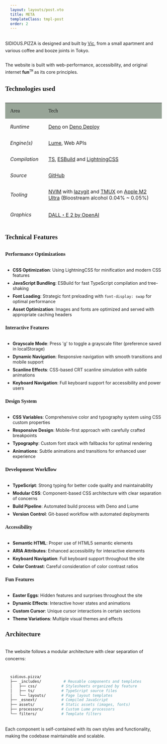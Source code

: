 ```yaml
---
layout: layouts/post.vto
title: META
templateClass: tmpl-post
order: 2
---
```


<style>
table, h2, p {
  align-self: baseline;
}

thead {
  font-family: var(--font-family-tertiary);
  color: var(--venom);
}

h1, h2, h3, h4, h5, h6 {
  font-family: 'Mondwest', serif;
  margin-bottom: 2rem;
  color: var(--color-main);
  text-shadow: 0 0 12px rgba(var(--color-main-rgb), 0.7);
}

p {
  margin-bottom: 1.5rem;
  line-height: 1.6;
}

ul, ol {
  margin-bottom: 1.5rem;
  padding-left: 1.5rem;
}

li {
  margin-bottom: 0.5rem;
}

pre {
  margin: 2rem 0;
  padding: 1rem;
  background: rgba(0, 34, 0, 0.4);
  border-radius: 8px;
  overflow-x: auto;
}

table {
  margin: 2rem 0;
  width: 100%;
  border-collapse: separate;
  border-spacing: 0;
}

table td, table th {
  padding: 1rem;
  border-bottom: 1px solid rgba(var(--color-main-rgb), 0.2);
}

table tr:last-child td {
  border-bottom: none;
}

table th {
  text-align: left;
  font-weight: normal;
  color: var(--color-main);
  text-shadow: 0 0 12px rgba(var(--color-main-rgb), 0.7);
  background: rgba(0, 34, 0, 0.4);
  font-family: 'Mondwest', serif;
}

table th:first-child {
  text-align: left;
}

table th:last-child {
  text-align: left;
}
</style>

<span style="font-family: var(--font-family-title);color:var(--venom)">SIDIOUS.PIZZA</span> is designed and built by [Vic](/vic), from a small apartment and various coffee and booze joints in Tokyo.

The website is built with web-performance, accessibility, and original internet **fun**<sup>`TM`</sup> as its core principles.

## Technologies used

| Area | Tech |
|------|------|
| _Runtime_     | [Deno](https://deno.com/) on [Deno Deploy](https://deno.com/deploy) |
| _Engine(s)_   | [Lume](https://lume.land/), Web APIs |
| _Compilation_ | [TS](https://www.typescriptlang.org/), [ESBuild](https://esbuild.github.io/) and [LightningCSS](https://lightningcss.dev/) |
| _Source_      | [GitHub](https://github.com/sidiousvic/sidious.pizza) |
| _Tooling_     | [NVIM](https://neovim.io/) with [lazygit](https://github.com/jesseduffield/lazygit) and [TMUX](https://github.com/tmux/tmux/wiki) on [Apple M2 Ultra](https://www.apple.com/jp/newsroom/2023/06/apple-introduces-m2-ultra/) (Bloostream alcohol 0.04% ~ 0.05%) |
| _Graphics_    | [DALL・E 2 by OpenAI](https://openai.com/dall-e-2) |

## Technical Features

### Performance Optimizations
- **CSS Optimization**: Using LightningCSS for minification and modern CSS features
- **JavaScript Bundling**: ESBuild for fast TypeScript compilation and tree-shaking
- **Font Loading**: Strategic font preloading with `font-display: swap` for optimal performance
- **Asset Optimization**: Images and fonts are optimized and served with appropriate caching headers

### Interactive Features
- **Grayscale Mode**: Press 'g' to toggle a grayscale filter (preference saved in localStorage)
- **Dynamic Navigation**: Responsive navigation with smooth transitions and mobile support
- **Scanline Effects**: CSS-based CRT scanline simulation with subtle animations
- **Keyboard Navigation**: Full keyboard support for accessibility and power users

### Design System
- **CSS Variables**: Comprehensive color and typography system using CSS custom properties
- **Responsive Design**: Mobile-first approach with carefully crafted breakpoints
- **Typography**: Custom font stack with fallbacks for optimal rendering
- **Animations**: Subtle animations and transitions for enhanced user experience

### Development Workflow
- **TypeScript**: Strong typing for better code quality and maintainability
- **Modular CSS**: Component-based CSS architecture with clear separation of concerns
- **Build Pipeline**: Automated build process with Deno and Lume
- **Version Control**: Git-based workflow with automated deployments

### Accessibility
- **Semantic HTML**: Proper use of HTML5 semantic elements
- **ARIA Attributes**: Enhanced accessibility for interactive elements
- **Keyboard Navigation**: Full keyboard support throughout the site
- **Color Contrast**: Careful consideration of color contrast ratios

### Fun Features
- **Easter Eggs**: Hidden features and surprises throughout the site
- **Dynamic Effects**: Interactive hover states and animations
- **Custom Cursor**: Unique cursor interactions in certain sections
- **Theme Variations**: Multiple visual themes and effects

## Architecture

The website follows a modular architecture with clear separation of concerns:

```bash
sidious.pizza/
├── _includes/          # Reusable components and templates
│   ├── css/           # Stylesheets organized by feature
│   ├── ts/            # TypeScript source files
│   └── layouts/       # Page layout templates
├── _esnext/           # Compiled JavaScript
├── assets/            # Static assets (images, fonts)
├── processors/        # Custom Lume processors
└── filters/           # Template filters
```

Each component is self-contained with its own styles and functionality, making the codebase maintainable and scalable.
